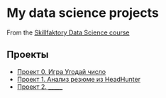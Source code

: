# My data science projects
From the [Skillfaktory Data Science course](https://skillfactory.ru/data-scientist)

## Проекты

* [Проект 0. Игра Угодай число](https://github.com/alexey273-27/sf_data_sciense/tree/master/project_0)
* [Проект 1. Анализ резюме из HeadHunter](_____)
* [Проект 2. _____](_____)

